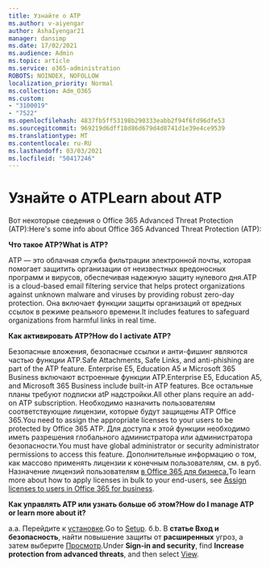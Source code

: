 ```yaml
---
title: Узнайте о ATP
ms.author: v-aiyengar
author: AshaIyengar21
manager: dansimp
ms.date: 17/02/2021
ms.audience: Admin
ms.topic: article
ms.service: o365-administration
ROBOTS: NOINDEX, NOFOLLOW
localization_priority: Normal
ms.collection: Adm_O365
ms.custom:
- "3100019"
- "7522"
ms.openlocfilehash: 4837fb5ff53198b290333eabb2f94f6fd96dfe53
ms.sourcegitcommit: 969219d6dff18d86d679d4d8741d1e39e4ce9539
ms.translationtype: MT
ms.contentlocale: ru-RU
ms.lasthandoff: 03/03/2021
ms.locfileid: "50417246"
---
```

# <a name="learn-about-atp"></a><span data-ttu-id="e9cfc-102">Узнайте о ATP</span><span class="sxs-lookup"><span data-stu-id="e9cfc-102">Learn about ATP</span></span>

<span data-ttu-id="e9cfc-103">Вот некоторые сведения о Office 365 Advanced Threat Protection (ATP):</span><span class="sxs-lookup"><span data-stu-id="e9cfc-103">Here's some info about Office 365 Advanced Threat Protection (ATP):</span></span>

<span data-ttu-id="e9cfc-104">**Что такое ATP?**</span><span class="sxs-lookup"><span data-stu-id="e9cfc-104">**What is ATP?**</span></span>

<span data-ttu-id="e9cfc-105">ATP — это облачная служба фильтрации электронной почты, которая помогает защитить организации от неизвестных вредоносных программ и вирусов, обеспечивая надежную защиту нулевого дня.</span><span class="sxs-lookup"><span data-stu-id="e9cfc-105">ATP is a cloud-based email filtering service that helps protect organizations against unknown malware and viruses by providing robust zero-day protection.</span></span> <span data-ttu-id="e9cfc-106">Она включает функции защиты организаций от вредных ссылок в режиме реального времени.</span><span class="sxs-lookup"><span data-stu-id="e9cfc-106">It includes features to safeguard organizations from harmful links in real time.</span></span>

<span data-ttu-id="e9cfc-107">**Как активировать ATP?**</span><span class="sxs-lookup"><span data-stu-id="e9cfc-107">**How do I activate ATP?**</span></span>

<span data-ttu-id="e9cfc-108">Безопасные вложения, безопасные ссылки и анти-фишинг являются частью функции ATP.</span><span class="sxs-lookup"><span data-stu-id="e9cfc-108">Safe Attachments, Safe Links, and anti-phishing are part of the ATP feature.</span></span> <span data-ttu-id="e9cfc-109">Enterprise E5, Education A5 и Microsoft 365 Business включают встроенные функции ATP.</span><span class="sxs-lookup"><span data-stu-id="e9cfc-109">Enterprise E5, Education A5, and Microsoft 365 Business include built-in ATP features.</span></span> <span data-ttu-id="e9cfc-110">Все остальные планы требуют подписки atP надстройки.</span><span class="sxs-lookup"><span data-stu-id="e9cfc-110">All other plans require an add-on ATP subscription.</span></span> <span data-ttu-id="e9cfc-111">Необходимо назначить пользователям соответствующие лицензии, которые будут защищены ATP Office 365.</span><span class="sxs-lookup"><span data-stu-id="e9cfc-111">You need to assign the appropriate licenses to your users to be protected by Office 365 ATP.</span></span> <span data-ttu-id="e9cfc-112">Для доступа к этой функции необходимо иметь разрешения глобального администратора или администратора безопасности.</span><span class="sxs-lookup"><span data-stu-id="e9cfc-112">You must have global administrator or security administrator permissions to access this feature.</span></span> <span data-ttu-id="e9cfc-113">Дополнительные информацию о том, как массово применять лицензии к конечным пользователям, см. в руб. Назначение лицензий пользователям [в Office 365 для бизнеса.](https://go.microsoft.com/fwlink/?linkid=2093435)</span><span class="sxs-lookup"><span data-stu-id="e9cfc-113">To learn more about how to apply licenses in bulk to your end-users, see [Assign licenses to users in Office 365 for business](https://go.microsoft.com/fwlink/?linkid=2093435).</span></span>

<span data-ttu-id="e9cfc-114">**Как управлять ATP или узнать больше об этом?**</span><span class="sxs-lookup"><span data-stu-id="e9cfc-114">**How do I manage ATP or learn more about it?**</span></span>

<span data-ttu-id="e9cfc-115">а.</span><span class="sxs-lookup"><span data-stu-id="e9cfc-115">a.</span></span> <span data-ttu-id="e9cfc-116">Перейдите к [установке](https://go.microsoft.com/fwlink/p/?linkid=2075721).</span><span class="sxs-lookup"><span data-stu-id="e9cfc-116">Go to [Setup](https://go.microsoft.com/fwlink/p/?linkid=2075721).</span></span>
<span data-ttu-id="e9cfc-117">б.</span><span class="sxs-lookup"><span data-stu-id="e9cfc-117">b.</span></span> <span data-ttu-id="e9cfc-118">В **статье Вход и безопасность**, найти повышение защиты от **расширенных** угроз, а затем выберите [Просмотр](https://go.microsoft.com/fwlink/?linkid=2109302).</span><span class="sxs-lookup"><span data-stu-id="e9cfc-118">Under **Sign-in and security**, find **Increase protection from advanced threats**, and then select [View](https://go.microsoft.com/fwlink/?linkid=2109302).</span></span>
